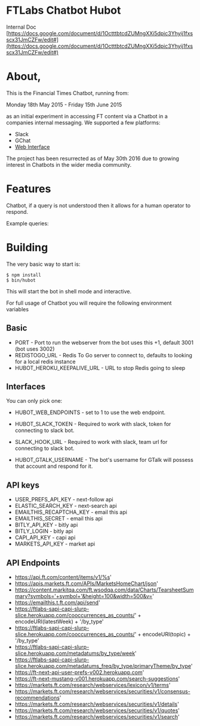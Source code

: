 # FTLabs Chatbot Hubot

Internal Doc [https://docs.google.com/document/d/1OctttbtcdZUMngXXi5dpic3Yhyij1fxsscx31JmCZFw/edit#](https://docs.google.com/document/d/1OctttbtcdZUMngXXi5dpic3Yhyij1fxsscx31JmCZFw/edit#)

# About,

This is the Financial Times Chatbot, running from:

Monday 18th May 2015 - Friday 15th June 2015

as an initial experiment in accessing FT content via a Chatbot in a companies internal messaging. We supported a few platforms:

* Slack
* GChat
* [Web Interface](http://ftlabs-chatbot-hubot.herokuapp.com/v1/web-widget)

The project has been resurrected as of May 30th 2016 due to growing interest in Chatbots in the wider media community.

# Features

Chatbot, if a query is not understood then it allows for a human operator to respond.

Example queries:



# Building

The very basic way to start is:

```
$ npm install
$ bin/hubot
```

This will start the bot in shell mode and interactive.

For full usage of Chatbot you will require the following environment variables

## Basic

* PORT - Port to run the webserver from the bot uses this +1, default 3001 (bot uses 3002)
* REDISTOGO_URL - Redis To Go server to connect to, defaults to looking for a local redis instance
* HUBOT_HEROKU_KEEPALIVE_URL - URL to stop Redis going to sleep

## Interfaces

You can only pick one:

* HUBOT_WEB_ENDPOINTS - set to 1 to use the web endpoint.

* HUBOT_SLACK_TOKEN - Required to work with slack, token for connecting to slack bot.
* SLACK_HOOK_URL - Required to work with slack, team url for connecting to slack bot.

* HUBOT_GTALK_USERNAME - The bot's username for GTalk will possess that account and respond for it.

## API keys

* USER_PREFS_API_KEY - next-follow api
* ELASTIC_SEARCH_KEY - next-search api
* EMAILTHIS_RECAPTCHA_KEY - email this api
* EMAILTHIS_SECRET - email this api
* BITLY_API_KEY - bitly api
* BITLY_LOGIN - bitly api
* CAPI_API_KEY - capi api
* MARKETS_API_KEY - market api

## API Endpoints

 * https://api.ft.com/content/items/v1/%s'
 * https://apis.markets.ft.com/APIs/MarketsHomeChart/json'
 * https://content.markitqa.com/ft.wsodqa.com/data/Charts/TearsheetSummary?symbols='+symbol+'&height=100&width=500&v='
 * https://emailthis.t.ft.com/api/send'
 * https://ftlabs-sapi-capi-slurp-slice.herokuapp.com/cooccurrences_as_counts/' + encodeURI(latestWeek) + '/by_type'
 * https://ftlabs-sapi-capi-slurp-slice.herokuapp.com/cooccurrences_as_counts/' + encodeURI(topic) + '/by_type'
 * https://ftlabs-sapi-capi-slurp-slice.herokuapp.com/metadatums/by_type/week'
 * https://ftlabs-sapi-capi-slurp-slice.herokuapp.com/metadatums_freq/by_type/primaryTheme/by_type'
 * https://ft-next-api-user-prefs-v002.herokuapp.com'
 * https://ft-next-mustang-v001.herokuapp.com/search-suggestions'
 * https://markets.ft.com/research/webservices/lexicon/v1/terms'
 * https://markets.ft.com/research/webservices/securities/v1/consensus-recommendations'
 * https://markets.ft.com/research/webservices/securities/v1/details'
 * https://markets.ft.com/research/webservices/securities/v1/quotes'
 * https://markets.ft.com/research/webservices/securities/v1/search'
